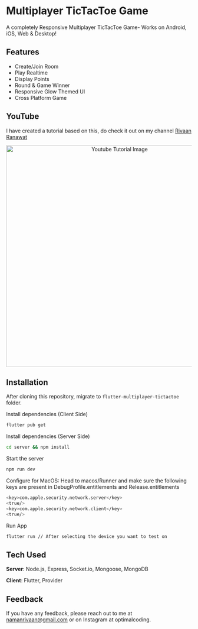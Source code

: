 # Multiplayer TicTacToe Game

A completely Responsive Multiplayer TicTacToe Game- Works on Android, iOS, Web & Desktop! 

## Features
- Create/Join Room
- Play Realtime
- Display Points
- Round & Game Winner
- Responsive Glow Themed UI
- Cross Platform Game

## YouTube
I have created a tutorial based on this, do check it out on my channel [Rivaan Ranawat](https://youtu.be/Aut-wfXacXg)

<p align="center">
  <img width="600" src="https://github.com/RivaanRanawat/flutter-multiplayer-tictactoe/blob/master/screenshot.png" alt="Youtube Tutorial Image">
</p>


## Installation
After cloning this repository, migrate to ```flutter-multiplayer-tictactoe``` folder.

Install dependencies (Client Side)
```bash
flutter pub get
```

Install dependencies (Server Side)

```bash
cd server && npm install
```

Start the server

```bash
npm run dev
```

Configure for MacOS:
Head to macos/Runner and make sure the following keys are present in DebugProfile.entitlements and Release.entitlements
```bash
<key>com.apple.security.network.server</key>
<true/>
<key>com.apple.security.network.client</key>
<true/>
```

Run App
```bash
flutter run // After selecting the device you want to test on
```

## Tech Used
**Server**: Node.js, Express, Socket.io, Mongoose, MongoDB

**Client**: Flutter, Provider
    
## Feedback

If you have any feedback, please reach out to me at namanrivaan@gmail.com or on Instagram at optimalcoding.


